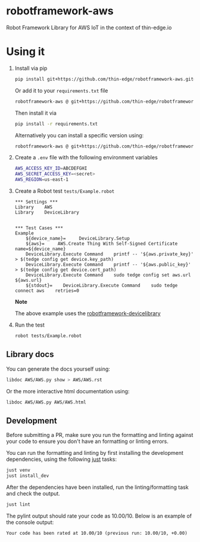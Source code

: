 # robotframework-aws

Robot Framework Library for AWS IoT in the context of thin-edge.io

# Using it

1. Install via pip

    ```sh
    pip install git+https://github.com/thin-edge/robotframework-aws.git@main
    ```

    Or add it to your `requirements.txt` file

    ```sh
    robotframework-aws @ git+https://github.com/thin-edge/robotframework-aws.git@main
    ```

    Then install it via

    ```sh
    pip install -r requirements.txt
    ```

    Alternatively you can install a specific version using:

    ```sh
    robotframework-aws @ git+https://github.com/thin-edge/robotframework-aws.git@0.0.7
    ```

2. Create a `.env` file with the following environment variables

    ```sh
    AWS_ACCESS_KEY_ID=ABCDEFGHI
    AWS_SECRET_ACCESS_KEY=<secret>
    AWS_REGION=us-east-1
    ```

3. Create a Robot test `tests/Example.robot`

    ```robot
    *** Settings ***
    Library    AWS
    Library    DeviceLibrary


    *** Test Cases ***
    Example
        ${device_name}=     DeviceLibrary.Setup
        ${aws}=     AWS.Create Thing With Self-Signed Certificate    name=${device_name}
        DeviceLibrary.Execute Command    printf -- '${aws.private_key}' > $(tedge config get device.key_path)
        DeviceLibrary.Execute Command    printf -- '${aws.public_key}' > $(tedge config get device.cert_path)
        DeviceLibrary.Execute Command    sudo tedge config set aws.url ${aws.url}
        ${stdout}=    DeviceLibrary.Execute Command    sudo tedge connect aws    retries=0
    ```

    **Note**

    The above example uses the [robotframework-devicelibrary](https://github.com/reubenmiller/robotframework-devicelibrary)

4. Run the test

    ```sh
    robot tests/Example.robot
    ```

## Library docs

You can generate the docs yourself using:

```sh
libdoc AWS/AWS.py show > AWS/AWS.rst
```

Or the more interactive html documentation using:

```sh
libdoc AWS/AWS.py AWS/AWS.html
```

## Development

Before submitting a PR, make sure you run the formatting and linting against your code to ensure you don't have an formatting or linting errors.

You can run the formatting and linting by first installing the development dependencies, using the following [just](https://github.com/casey/just) tasks:

```sh
just venv
just install_dev
```

After the dependencies have been installed, run the linting/formatting task and check the output.

```sh
just lint
```

The pylint output should rate your code as 10.00/10. Below is an example of the console output:

```
Your code has been rated at 10.00/10 (previous run: 10.00/10, +0.00)
```

